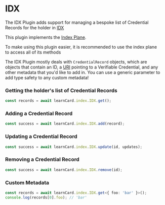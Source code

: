 # IDX

The IDX Plugin adds support for managing a bespoke list of Credential Records for the holder in [IDX](https://ceramic.network/)

This plugin implements the [Index Plane](../../control-planes/index.md).

To make using this plugin easier, it is recommended to use the index plane to access all of its methods

The IDX Plugin mostly deals with `CredentialRecord` objects, which are objects that contain an ID, a [URI](../../uris.md) pointing to a Verifiable Credential, and any other metadata that you'd like to add in. You can use a generic parameter to add type safety to any custom metadata!

### Getting the holder's list of Credential Records

```typescript
const records = await learnCard.index.IDX.get();
```

### Adding a Credential Record

```typescript
const success = await learnCard.index.IDX.add(record);
```

### Updating a Credential Record

```typescript
const success = await learnCard.index.IDX.update(id, updates);
```

### Removing a Credential Record

```typescript
const success = await learnCard.index.IDX.remove(id);
```

### Custom Metadata

```typescript
const records = await learnCard.index.IDX.get<{ foo: 'bar' }>();
console.log(records[0].foo); // 'bar'
```
